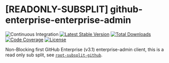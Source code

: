 # [READONLY-SUBSPLIT] github-enterprise-enterprise-admin


![Continuous Integration](https://github.com/php-api-clients/github-enterprise-enterprise-admin/workflows/Continuous%20Integration/badge.svg)
[![Latest Stable Version](https://poser.pugx.org/api-clients/github-enterprise-enterprise-admin/v/stable.png)](https://packagist.org/packages/api-clients/github-enterprise-enterprise-admin)
[![Total Downloads](https://poser.pugx.org/api-clients/github-enterprise-enterprise-admin/downloads.png)](https://packagist.org/packages/api-clients/github-enterprise-enterprise-admin)
[![Code Coverage](https://scrutinizer-ci.com/g/php-api-clients/github-enterprise-enterprise-admin/badges/coverage.png?b==)](https://scrutinizer-ci.com/g/php-api-clients/github-enterprise-enterprise-admin/?branch=)
[![License](https://poser.pugx.org/api-clients/github-enterprise-enterprise-admin/license.png)](https://packagist.org/packages/api-clients/github-enterprise-enterprise-admin)

Non-Blocking first GitHub Enterprise (v3.1) enterprise-admin client, this is a read only sub split, see [`root-subsplit-github`](https://github.com/php-api-clients/root-subsplit-github).
